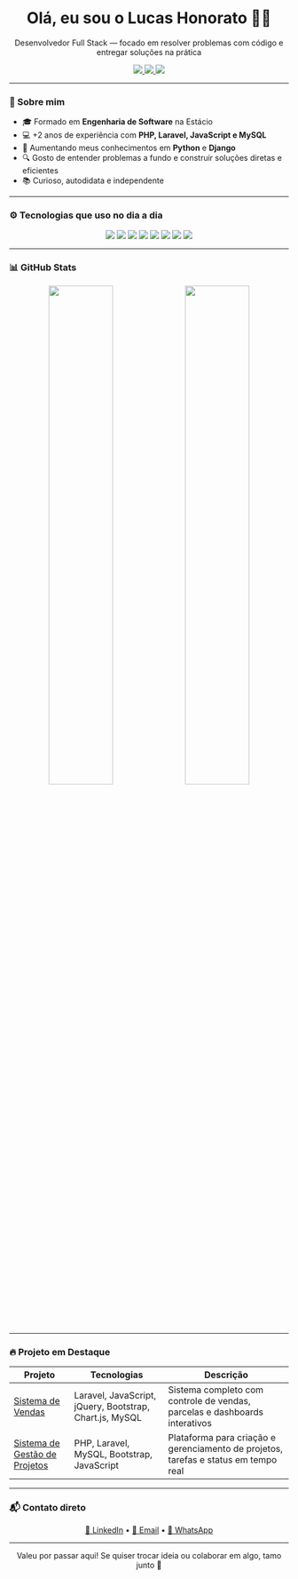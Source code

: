 <h1 align="center">Olá, eu sou o Lucas Honorato 👨‍💻</h1>

<p align="center">
  Desenvolvedor Full Stack — focado em resolver problemas com código e entregar soluções na prática
</p>

<p align="center">
  <a href="https://www.linkedin.com/in/lucashsds/" target="_blank">
    <img src="https://img.shields.io/badge/LinkedIn-0077B5?style=flat&logo=linkedin&logoColor=white" />
  </a>
  <a href="mailto:luca.honoratosds@gmail.com" target="_blank">
    <img src="https://img.shields.io/badge/Gmail-D14836?style=flat&logo=gmail&logoColor=white" />
  </a>
  <a href="https://wa.me/5511940427778" target="_blank">
    <img src="https://img.shields.io/badge/WhatsApp-25D366?style=flat&logo=whatsapp&logoColor=white" />
  </a>
</p>

---

### 🧠 Sobre mim

- 🎓 Formado em **Engenharia de Software** na Estácio  
- 💻 +2 anos de experiência com **PHP, Laravel, JavaScript e MySQL**  
- 🚀 Aumentando meus conhecimentos em **Python** e **Django** 
- 🔍 Gosto de entender problemas a fundo e construir soluções diretas e eficientes
- 📚 Curioso, autodidata e independente

---

### ⚙️ Tecnologias que uso no dia a dia

<div align="center">
  <img src="https://img.shields.io/badge/Laravel-E34F26?style=for-the-badge&logo=laravel&logoColor=white" />
  <img src="https://img.shields.io/badge/PHP-777BB4?style=for-the-badge&logo=php&logoColor=white" />
  <img src="https://img.shields.io/badge/Python-3776AB?style=for-the-badge&logo=python&logoColor=white" />
  <img src="https://img.shields.io/badge/Django-092E20?style=for-the-badge&logo=django&logoColor=white" />
  <img src="https://img.shields.io/badge/JavaScript-F7DF1E?style=for-the-badge&logo=javascript&logoColor=black" />
  <img src="https://img.shields.io/badge/MySQL-4479A1?style=for-the-badge&logo=mysql&logoColor=white" />
  <img src="https://img.shields.io/badge/Bootstrap-7952B3?style=for-the-badge&logo=bootstrap&logoColor=white" />
  <img src="https://img.shields.io/badge/Git-F05032?style=for-the-badge&logo=git&logoColor=white" />
</div>

---

### 📊 GitHub Stats

<p align="center">
  <img src="https://github-readme-stats.vercel.app/api?username=LucasHonoratoS&show_icons=true&theme=tokyonight" width="48%" />
  <img src="https://github-readme-stats.vercel.app/api/top-langs/?username=LucasHonoratoS&layout=compact&theme=tokyonight" width="48%" />
</p>

---

### 🔥 Projeto em Destaque

| Projeto | Tecnologias | Descrição |
|--------|-------------|-----------|
| [Sistema de Vendas](https://github.com/LucasHonoratoS/teste_sistema_vendas) | Laravel, JavaScript, jQuery, Bootstrap, Chart.js, MySQL | Sistema completo com controle de vendas, parcelas e dashboards interativos |
| [Sistema de Gestão de Projetos](https://github.com/LucasHonoratoS/https://github.com/LucasHonoratoS/Gestor-Projetos) | PHP, Laravel, MySQL, Bootstrap, JavaScript | Plataforma para criação e gerenciamento de projetos, tarefas e status em tempo real |


---

### 📬 Contato direto

<div align="center">
  <a href="https://www.linkedin.com/in/lucashsds/" target="_blank">🔗 LinkedIn</a> • 
  <a href="mailto:luca.honoratosds@gmail.com" target="_blank">📧 Email</a> • 
  <a href="https://wa.me/5511940427778" target="_blank">💬 WhatsApp</a>
</div>

---

<p align="center">Valeu por passar aqui! Se quiser trocar ideia ou colaborar em algo, tamo junto 🚀</p>
